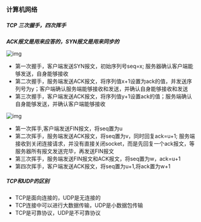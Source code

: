 ### 计算机网络

##### TCP 三次握手，四次挥手

***ACK报文是用来应答的，SYN报文是用来同步的***

![img](https://user-gold-cdn.xitu.io/2019/10/8/16da9fd28a45bd19?imageView2/0/w/1280/h/960/format/webp/ignore-error/1)

- 第一次握手，客户端发送SYN报文，初始序列号seq=x; 服务器确认客户端能够发送，自身能够接收
- 第二次握手，服务端发送ACK报文，将序列值x+1设置为ack的值，并发送序列号为y；客户端确认服务端能够接收和发送，并确认自身能够接收和发送
- 第三次握手，客户端发送ACK报文，将序列值y+1设置ack的值；服务端确认自身能够发送，并确认客户端能够接收

 ![img](https://user-gold-cdn.xitu.io/2019/10/8/16da9fd28b49f652?imageView2/0/w/1280/h/960/format/webp/ignore-error/1)

- 第一次挥手,客户端发送FIN报文，将seq置为u
- 第二次挥手，服务端发送ACK报文，将seq置为v，同时回复ack=u+1; 服务端接收到关闭连接请求，并没有直接关闭socket，而是先回复一个ack报文，等服务器所有报文发送完毕，再发送FIN报文
- 第三次挥手，服务端发送FIN报文和ACK报文，将seq置为w，ack=u+1
- 第四次挥手，客户端发送ACK报文，将seq置为u+1,将ack置为w+1

##### TCP和UDP的区别

- TCP是面向连接的，UDP是无连接的
- TCP连接中可以进行大数据传输，UDP是小数据包传输
- TCP是可靠协议，UDP是不可靠协议